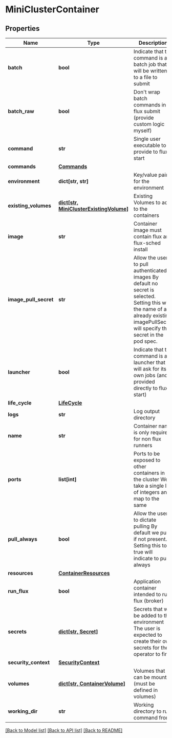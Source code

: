 # MiniClusterContainer


## Properties
Name | Type | Description | Notes
------------ | ------------- | ------------- | -------------
**batch** | **bool** | Indicate that the command is a batch job that will be written to a file to submit | [optional] [default to False]
**batch_raw** | **bool** | Don&#39;t wrap batch commands in flux submit (provide custom logic myself) | [optional] [default to False]
**command** | **str** | Single user executable to provide to flux start | [optional] [default to '']
**commands** | [**Commands**](Commands.md) |  | [optional] 
**environment** | **dict[str, str]** | Key/value pairs for the environment | [optional] 
**existing_volumes** | [**dict[str, MiniClusterExistingVolume]**](MiniClusterExistingVolume.md) | Existing Volumes to add to the containers | [optional] 
**image** | **str** | Container image must contain flux and flux-sched install | [optional] [default to 'ghcr.io/rse-ops/accounting:app-latest']
**image_pull_secret** | **str** | Allow the user to pull authenticated images By default no secret is selected. Setting this with the name of an already existing imagePullSecret will specify that secret in the pod spec. | [optional] [default to '']
**launcher** | **bool** | Indicate that the command is a launcher that will ask for its own jobs (and provided directly to flux start) | [optional] [default to False]
**life_cycle** | [**LifeCycle**](LifeCycle.md) |  | [optional] 
**logs** | **str** | Log output directory | [optional] [default to '']
**name** | **str** | Container name is only required for non flux runners | [optional] [default to '']
**ports** | **list[int]** | Ports to be exposed to other containers in the cluster We take a single list of integers and map to the same | [optional] 
**pull_always** | **bool** | Allow the user to dictate pulling By default we pull if not present. Setting this to true will indicate to pull always | [optional] [default to False]
**resources** | [**ContainerResources**](ContainerResources.md) |  | [optional] 
**run_flux** | **bool** | Application container intended to run flux (broker) | [optional] [default to False]
**secrets** | [**dict[str, Secret]**](Secret.md) | Secrets that will be added to the environment The user is expected to create their own secrets for the operator to find | [optional] 
**security_context** | [**SecurityContext**](SecurityContext.md) |  | [optional] 
**volumes** | [**dict[str, ContainerVolume]**](ContainerVolume.md) | Volumes that can be mounted (must be defined in volumes) | [optional] 
**working_dir** | **str** | Working directory to run command from | [optional] [default to '']

[[Back to Model list]](../README.md#documentation-for-models) [[Back to API list]](../README.md#documentation-for-api-endpoints) [[Back to README]](../README.md)


